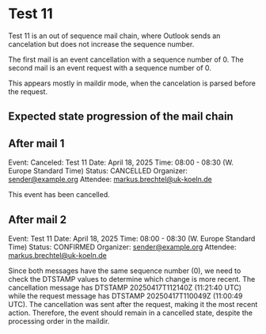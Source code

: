 # Test 11

Test 11 is an out of sequence mail chain, where Outlook sends an cancelation but does not increase the sequence number.

The first mail is an event cancellation with a sequence number of 0. The second mail is an event request with a sequence number of 0.

This appears mostly in maildir mode, when the cancelation is parsed before the request.

## Expected state progression of the mail chain

## After mail 1
Event: Canceled: Test 11
Date: April 18, 2025
Time: 08:00 - 08:30 (W. Europe Standard Time)
Status: CANCELLED
Organizer: sender@example.org
Attendee: markus.brechtel@uk-koeln.de

This event has been cancelled.

## After mail 2
Event: Test 11
Date: April 18, 2025
Time: 08:00 - 08:30 (W. Europe Standard Time)
Status: CONFIRMED
Organizer: sender@example.org
Attendee: markus.brechtel@uk-koeln.de

Since both messages have the same sequence number (0), we need to check the DTSTAMP values to determine which change is more recent. The cancellation message has DTSTAMP 20250417T112140Z (11:21:40 UTC) while the request message has DTSTAMP 20250417T110049Z (11:00:49 UTC). The cancellation was sent after the request, making it the most recent action. Therefore, the event should remain in a cancelled state, despite the processing order in the maildir.
